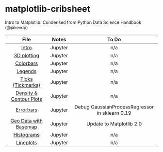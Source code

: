 # matplotlib-cribsheet
Intro to Matplotlib. Condensed from Python Data Science Handbook (@jakevdp)

| File  | Notes  | To Do  |
|:-:|:-:|:-:|
|[Intro](Matplotlib-Intro.ipynb)   | Jupyter | n/a  |
|[3D plotting](Matplotlib-3D-Plotting.ipynb) | Jupyter | n/a  |
|[Colorbars](Matplotlib-Custom-Colorbars.ipynb) | Jupyter | n/a  |
|[Legends](Matplotlib-Custom-Legends.ipynb)   | Jupyter | n/a  |
|[Ticks (Tickmarks)](Matplotlib-Custom-Tickmarks.ipynb)   | Jupyter | n/a  |
|[Density & Contour Plots](Matplotlib-Density-and-Contour-Plots.ipynb)   | Jupyter | n/a  |
|[Errorbars](Matplotlib-Errorbars.ipynb)   | Jupyter | Debug GaussianProcessRegressor in sklearn 0.19  |
|[Geo Data with Basemap](Matplotlib-Geo-Data-With-Basemap.ipynb)   | Jupyter | Update to Matplotlib 2.0  |
|[Histograms](Matplotlib-Histograms-and-Bins.ipynb)   | Jupyter | n/a  |
|[Lineplots](Matplotlib-Line-Plots.ipynb)   | Jupyter | n/a  |
